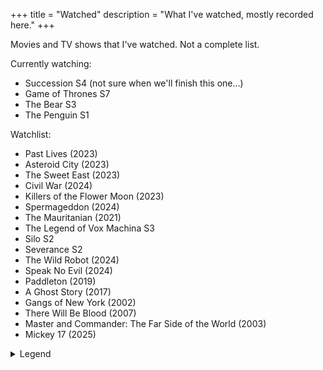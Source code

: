 +++
title = "Watched"
description = "What I've watched, mostly recorded here."
+++

Movies and TV shows that I've watched. Not a complete list.

Currently watching:

- Succession S4 (not sure when we'll finish this one...)
- Game of Thrones S7
- The Bear S3
- The Penguin S1

Watchlist:

- Past Lives (2023)
- Asteroid City (2023)
- The Sweet East (2023)
- Civil War (2024)
- Killers of the Flower Moon (2023)
- Spermageddon (2024)
- The Mauritanian (2021)
- The Legend of Vox Machina S3
- Silo S2
- Severance S2
- The Wild Robot (2024)
- Speak No Evil (2024)
- Paddleton (2019)
- A Ghost Story (2017)
- Gangs of New York (2002)
- There Will Be Blood (2007)
- Master and Commander: The Far Side of the World (2003)
- Mickey 17 (2025)

<details>
  <summary>Legend</summary>

  <dl class="review__rating">
    <dt aria-label="1 out of 5 stars">★☆☆☆☆</dt>
    <dd>Awful.</dd>
    <dt aria-label="2 out of 5 stars">★★☆☆☆</dt>
    <dd>Waste of time</dd>
    <dt aria-label="3 out of 5 stars">★★★☆☆</dt>
    <dd>Fine, could've managed without it</dd>
    <dt aria-label="4 out of 5 stars">★★★★☆</dt>
    <dd>Definitely worth a watch</dd>
    <dt aria-label="5 out of 5 stars">★★★★★</dt>
    <dd>Must watch!</dd>
  </dl>
</details>
